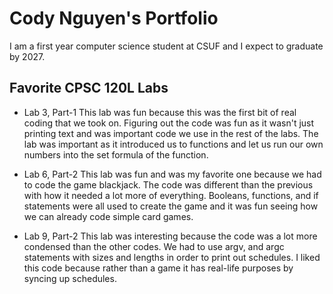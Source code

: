 # Cody Nguyen's Portfolio

I am a first year computer science student at CSUF and I expect to graduate by 2027.

## Favorite CPSC 120L Labs
* Lab 3, Part-1
  This lab was fun because this was the first bit of real coding that we took on.
Figuring out the code was fun as it wasn't just printing text and was important code we use
in the rest of the labs.
The lab was important as it introduced us to functions and let us run our own 
numbers into the set formula of the function.

* Lab 6, Part-2
  This lab was fun and was my favorite one because we had to code the game blackjack. The code was different
than the previous with how it needed a lot more of everything. Booleans, functions, and if statements
were all used to create the game and it was fun seeing how we can already code simple card games.

* Lab 9, Part-2
  This lab was interesting because the code was a lot more condensed than the other codes. We had to use
  argv, and argc statements with sizes and lengths in order to print out schedules. I liked this code because
  rather than a game it has real-life purposes by syncing up schedules.
